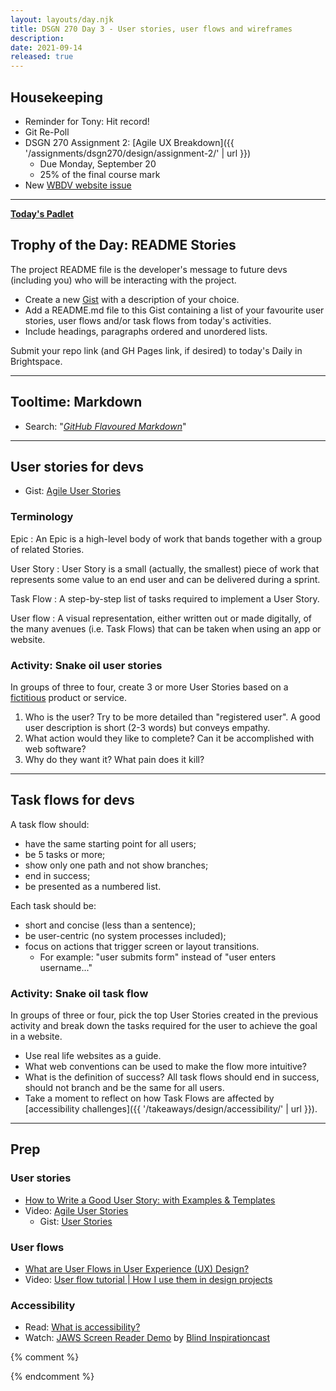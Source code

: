 ```yaml
---
layout: layouts/day.njk
title: DSGN 270 Day 3 - User stories, user flows and wireframes
description: 
date: 2021-09-14
released: true
---
```


## Housekeeping
- Reminder for Tony: Hit record!
- Git Re-Poll
- DSGN 270 Assignment 2: [Agile UX Breakdown]({{ '/assignments/dsgn270/design/assignment-2/' | url }})
    - Due Monday, September 20
    - 25% of the final course mark
- New [WBDV website issue](https://github.com/sait-wbdv/fall-2021/issues/5)

---

**[Today's Padlet](https://padlet.com/acidtone/fall_2021)**

## Trophy of the Day: README Stories
The project README file is the developer's message to future devs (including you) who will be interacting with the project.
- Create a new [Gist](https://gist.github.com/) with a description of your choice.
- Add a README.md file to this Gist containing a list of your favourite user stories, user flows and/or task flows from today's activities.
- Include headings, paragraphs ordered and unordered lists. 

Submit your repo link (and GH Pages link, if desired) to today's Daily in Brightspace.

---

## Tooltime: Markdown
- Search: "_[GitHub Flavoured Markdown](https://www.google.com/search?q=github+flavoured+markdown)_"

---

## User stories for devs
- Gist: [Agile User Stories](https://gist.github.com/acidtone/6f8b416c4c409c60148581f7ec806c46)

### Terminology
Epic
: An Epic is a high-level body of work that bands together with a group of related Stories.

User Story
: User Story is a small (actually, the smallest) piece of work that represents some value to an end user and can be delivered during a sprint.

Task Flow
: A step-by-step list of tasks required to implement a User Story.

User flow
: A visual representation, either written out or made digitally, of the many avenues (i.e. Task Flows) that can be taken when using an app or website.

### Activity: Snake oil user stories
In groups of three to four, create 3 or more User Stories based on a [fictitious](https://acidtone.github.io/namor/) product or service.
1. Who is the user? Try to be more detailed than "registered user". A good user description is short (2-3 words) but conveys empathy.
2. What action would they like to complete? Can it be accomplished with web software?
3. Why do they want it? What pain does it kill?

---

## Task flows for devs
A task flow should: 
- have the same starting point for all users;
- be 5 tasks or more;
- show only one path and not show branches;
- end in success;
- be presented as a numbered list.

Each task should be:
- short and concise (less than a sentence);
- be user-centric (no system processes included);
- focus on actions that trigger screen or layout transitions. 
    - For example: "user submits form" instead of "user enters username..."

### Activity: Snake oil task flow
In groups of three or four, pick the top User Stories created in the previous activity and break down the tasks required for the user to achieve the goal in a website. 
- Use real life websites as a guide.
- What web conventions can be used to make the flow more intuitive?
- What is the definition of success? All task flows should end in success, should not branch and be the same for all users.
- Take a moment to reflect on how Task Flows are affected by [accessibility challenges]({{ '/takeaways/design/accessibility/' | url }}).

---

## Prep
### User stories
- [How to Write a Good User Story: with Examples & Templates](https://stormotion.io/blog/how-to-write-a-good-user-story-with-examples-templates/)
- Video: [Agile User Stories](https://www.youtube.com/watch?v=apOvF9NVguA)
  - Gist: [User Stories](https://gist.github.com/acidtone/6f8b416c4c409c60148581f7ec806c46)

### User flows
- [What are User Flows in User Experience (UX) Design?](https://careerfoundry.com/en/blog/ux-design/what-are-user-flows/)
- Video: [User flow tutorial | How I use them in design projects](https://www.youtube.com/watch?v=TIV1y11xz7k)

### Accessibility
- Read: [What is accessibility?](https://developer.mozilla.org/en-US/docs/Learn/Accessibility/What_is_accessibility)
- Watch: [JAWS Screen Reader Demo](https://youtu.be/2PMuBQ7LyOw) by [Blind Inspirationcast](https://www.youtube.com/channel/UCKHMrCSX3thkIsb3oDD_aJw)

{% comment %}



{% endcomment %}
